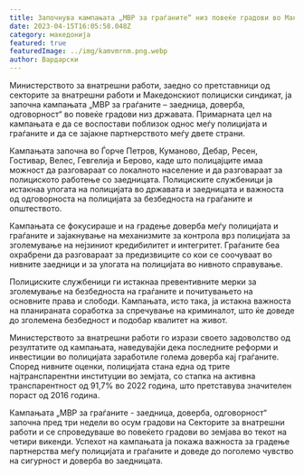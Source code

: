 ```yaml
---
title: Започнува кампањата „МВР за граѓаните“ низ повеќе градови во Македонија
date: 2023-04-15T16:05:58.048Z
category: македонија
featured: true
featuredImage: ../img/kamvmrnm.png.webp
author: Вардарски
---
```


Министерството за внатрешни работи, заедно со претставници од секторите за внатрешни работи и Македонскиот полициски синдикат, ја започна кампањата „МВР за граѓаните – заедница, доверба, одговорност“ во повеќе градови низ државата. Примарната цел на кампањата е да се воспостави поблизок однос меѓу полицијата и граѓаните и да се зајакне партнерството меѓу двете страни.

Кампањата започна во Ѓорче Петров, Куманово, Дебар, Ресен, Гостивар, Велес, Гевгелија и Берово, каде што полицајците имаа можност да разговараат со локалното население и да разговараат за полициското работење со заедницата. Полициските службеници ја истакнаа улогата на полицијата во државата и заедницата и важноста од одговорноста на полицијата за безбедноста на граѓаните и општеството.

Кампањата се фокусираше и на градење доверба меѓу полицијата и граѓаните и зајакнување на механизмите за контрола врз полицијата за зголемување на нејзиниот кредибилитет и интегритет. Граѓаните беа охрабрени да разговараат за предизвиците со кои се соочуваат во нивните заедници и за улогата на полицијата во нивното справување.

Полициските службеници ги истакнаа превентивните мерки за зголемување на безбедноста на граѓаните и почитувањето на основните права и слободи. Кампањата, исто така, ја истакна важноста на планираната соработка за спречување на криминалот, што ќе доведе до зголемена безбедност и подобар квалитет на живот.

Министерството за внатрешни работи го изрази своето задоволство од резултатите од кампањата, наведувајќи дека последните реформи и инвестиции во полицијата заработиле голема доверба кај граѓаните. Според нивните оценки, полицијата стана една од трите најтранспарентни институции во земјата, со стапка на активна транспарентност од 91,7% во 2022 година, што претставува значителен пораст од 2016 година.

Кампањата „МВР за граѓаните - заедница, доверба, одговорност“ започна пред три недели во осум градови на Секторите за внатрешни работи и се спроведуваше во повеќето градови во земјава во текот на четири викенди. Успехот на кампањата ја покажа важноста за градење партнерства меѓу полицијата и граѓаните и доведе до поголемо чувство на сигурност и доверба во заедницата.
